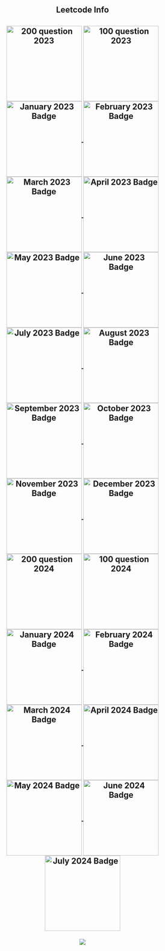 <div align="center"> 
  
<!--   <h2>🐍 Contributions 🐍</h2>
  <img alt="snake eating my contributions" src="https://raw.githubusercontent.com/salesp07/salesp07/output/github-contribution-grid-snake.svg" />
</div> -->
<h2 align="center">Leetcode Info<h2>


  
<p align="center">
<!--     <a href="https://leetcode.com/ritikpatel17/" target="_blank"><img align="center" src="https://assets.leetcode.com/static_assets/marketing/2023-200.gif" alt="jyot" height="200" width="200" /></a> -->
<!--   <a href="https://leetcode.com/ritikpatel17/" target="_blank"><img align="center" src="https://assets.leetcode.com/static_assets/marketing/2023-100.gif" alt="jyot" height="200" width="200" /></a> -->
    <a href="https://leetcode.com/ritikpatel17/" target="_blank"><img align="center" src="https://assets.leetcode.com/static_assets/marketing/2023-200.gif" alt="200 question 2023" height="200" width="200" /></a>
  <a href="https://leetcode.com/ritikpatel17/" target="_blank"><img align="center" src="https://assets.leetcode.com/static_assets/marketing/2023-100.gif" alt="100 question 2023" height="200" width="200" /></a>
<a href="https://leetcode.com/ritikpatel17/" target="_blank">
  <img align="center" src="https://leetcode.com/static/images/badges/2023/gif/2023-01.gif" alt="January 2023 Badge" height="200" width="200" />
</a>
<a href="https://leetcode.com/ritikpatel17/" target="_blank">
  <img align="center" src="https://leetcode.com/static/images/badges/2023/gif/2023-02.gif" alt="February 2023 Badge" height="200" width="200" />
</a>
<a href="https://leetcode.com/ritikpatel17/" target="_blank">
  <img align="center" src="https://leetcode.com/static/images/badges/2023/gif/2023-03.gif" alt="March 2023 Badge" height="200" width="200" />
</a>
<a href="https://leetcode.com/ritikpatel17/" target="_blank">
  <img align="center" src="https://leetcode.com/static/images/badges/2023/gif/2023-04.gif" alt="April 2023 Badge" height="200" width="200" />
</a>
<a href="https://leetcode.com/ritikpatel17/" target="_blank">
  <img align="center" src="https://leetcode.com/static/images/badges/2023/gif/2023-05.gif" alt="May 2023 Badge" height="200" width="200" />
</a>
<a href="https://leetcode.com/ritikpatel17/" target="_blank">
  <img align="center" src="https://leetcode.com/static/images/badges/2023/gif/2023-06.gif" alt="June 2023 Badge" height="200" width="200" />
</a>
<a href="https://leetcode.com/ritikpatel17/" target="_blank">
  <img align="center" src="https://leetcode.com/static/images/badges/2023/gif/2023-07.gif" alt="July 2023 Badge" height="200" width="200" />
</a>
<a href="https://leetcode.com/ritikpatel17/" target="_blank">
  <img align="center" src="https://leetcode.com/static/images/badges/2023/gif/2023-08.gif" alt="August 2023 Badge" height="200" width="200" />
</a>
<a href="https://leetcode.com/ritikpatel17/" target="_blank">
  <img align="center" src="https://leetcode.com/static/images/badges/2023/gif/2023-09.gif" alt="September 2023 Badge" height="200" width="200" />
</a>
<a href="https://leetcode.com/ritikpatel17/" target="_blank">
  <img align="center" src="https://leetcode.com/static/images/badges/2023/gif/2023-10.gif" alt="October 2023 Badge" height="200" width="200" />
</a>
<a href="https://leetcode.com/ritikpatel17/" target="_blank">
  <img align="center" src="https://leetcode.com/static/images/badges/2023/gif/2023-11.gif" alt="November 2023 Badge" height="200" width="200" />
</a>
<a href="https://leetcode.com/ritikpatel17/" target="_blank">
  <img align="center" src="https://leetcode.com/static/images/badges/2023/gif/2023-12.gif" alt="December 2023 Badge" height="200" width="200" />
</a>
 <a href="https://leetcode.com/ritikpatel17/" target="_blank"><img align="center" src="https://assets.leetcode.com/static_assets/marketing/2024-200.gif" alt="200 question 2024" height="200" width="200" /></a>
  <a href="https://leetcode.com/ritikpatel17/" target="_blank"><img align="center" src="https://assets.leetcode.com/static_assets/marketing/2024-100.gif" alt="100 question 2024" height="200" width="200" /></a>
<a href="https://leetcode.com/ritikpatel17/" target="_blank">
<a href="https://leetcode.com/ritikpatel17/" target="_blank">
  <img align="center" src="https://leetcode.com/static/images/badges/2024/gif/2024-01.gif" alt="January 2024 Badge" height="200" width="200" />
</a>
<a href="https://leetcode.com/ritikpatel17/" target="_blank">
  <img align="center" src="https://leetcode.com/static/images/badges/2024/gif/2024-02.gif" alt="February 2024 Badge" height="200" width="200" />
</a>
<a href="https://leetcode.com/ritikpatel17/" target="_blank">
  <img align="center" src="https://leetcode.com/static/images/badges/2024/gif/2024-03.gif" alt="March 2024 Badge" height="200" width="200" />
</a>
<a href="https://leetcode.com/ritikpatel17/" target="_blank">
  <img align="center" src="https://leetcode.com/static/images/badges/2024/gif/2024-04.gif" alt="April 2024 Badge" height="200" width="200" />
</a>
<a href="https://leetcode.com/ritikpatel17/" target="_blank">
  <img align="center" src="https://leetcode.com/static/images/badges/2024/gif/2024-05.gif" alt="May 2024 Badge" height="200" width="200" />
</a>
<a href="https://leetcode.com/ritikpatel17/" target="_blank">
  <img align="center" src="https://leetcode.com/static/images/badges/2024/gif/2024-06.gif" alt="June 2024 Badge" height="200" width="200" />
</a>
<a href="https://leetcode.com/ritikpatel17/" target="_blank">
  <img align="center" src="https://leetcode.com/static/images/badges/2024/gif/2024-07.gif" alt="July 2024 Badge" height="200" width="200" />
</a>


</p>
<p align="center">
  
  <img  align=top flex-grow=1 src="https://leetcard.jacoblin.cool/ritikpatel17?theme=dark&font=Nunito&ext=heatmap" />  
</p>



<br/><br/>
